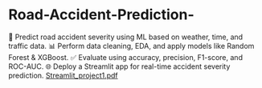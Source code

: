 # Road-Accident-Prediction-
🚧 Predict road accident severity using ML based on weather, time, and traffic data.
📊 Perform data cleaning, EDA, and apply models like Random Forest &amp; XGBoost. 
✅ Evaluate using accuracy, precision, F1-score, and ROC-AUC. 
🌐 Deploy a Streamlit app for real-time accident severity prediction.
[Streamlit_project1.pdf](https://github.com/user-attachments/files/20880844/Streamlit_project1.pdf)
